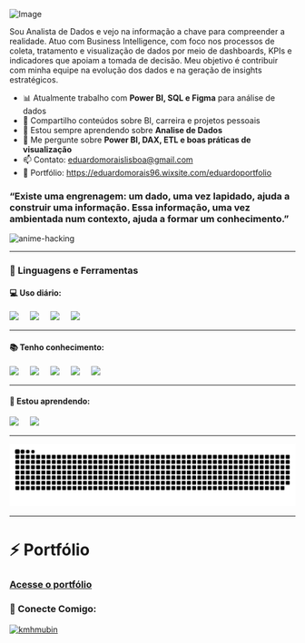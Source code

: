 ![Image](https://github.com/user-attachments/assets/f8ccc41e-cece-43a8-99c1-1a69caac3c61)

<!-- <h2 align="left"> Olá! Me chamo Eduardo Lisboa, sou analista de dados e acredito que a informação, quando bem trabalhada, revela verdades essenciais para tomadas de decisão estratégicas.</h2>-->

Sou Analista de Dados e vejo na informação a chave para compreender a realidade. Atuo com Business Intelligence, com foco nos processos de coleta, tratamento e visualização de dados por meio de dashboards, KPIs e indicadores que apoiam a tomada de decisão. Meu objetivo é contribuir com minha equipe na evolução dos dados e na geração de insights estratégicos.

</p>

- 📊 Atualmente trabalho com **Power BI, SQL e Figma**  para análise de dados 
- 🚀 Compartilho conteúdos sobre BI, carreira e projetos pessoais  
- 🌱 Estou sempre aprendendo sobre **Analise de Dados**  
- 💬 Me pergunte sobre **Power BI, DAX, ETL e boas práticas de visualização**  
- 📫 Contato: [eduardomoraislisboa@gmail.com](mailto:eduardomoraislisboa@gmail.com)  
- 📄 Portfólio: https://eduardomorais96.wixsite.com/eduardoportfolio
   
<h3>“Existe uma engrenagem: um dado, uma vez lapidado, ajuda a construir uma informação. Essa informação, uma vez ambientada num contexto, ajuda a formar um conhecimento.”</h3>

![anime-hacking](https://user-images.githubusercontent.com/74038190/212749447-bfb7e725-6987-49d9-ae85-2015e3e7cc41.gif)



---

<h3 align="left">🚀 Linguagens e Ferramentas</h3>
<h4>💻 Uso diário:</h4>
<div align="left">
  <img src="https://img.shields.io/badge/power_bi-F2C811?style=for-the-badge&logo=powerbi&logoColor=black" />
  <img width="12" />
  <img src="https://img.shields.io/badge/Tableau-E97627?style=for-the-badge&logo=Tableau&logoColor=white" />
  <img width="12" />
  <img src="https://img.shields.io/badge/Microsoft_Excel-217346?style=for-the-badge&logo=microsoft-excel&logoColor=white" />
  <img width="12" />
  <img src="https://img.shields.io/badge/figma-%23F24E1E.svg?style=for-the-badge&logo=figma&logoColor=white" />
  <img width="12" />
</div>
<hr>
<h4>📚 Tenho conhecimento:</h4>
<div align="left">
  <img src="https://img.shields.io/badge/Microsoft%20SQL%20Server-CC2927?style=for-the-badge&logo=microsoft%20sql%20server&logoColor=white" height="22" />
  <img width="12" />
  <img src="https://img.shields.io/badge/PostgreSQL-316192?style=for-the-badge&logo=postgresql&logoColor=white" height="22" />
  <img width="12" />
  <img src="https://img.shields.io/badge/Microsoft Fabric-5C2D91?style=for-the-badge&logo=microsoftfabric&logoColor=white" height="22" />
  <img width="12" />
  <img src ="https://img.shields.io/badge/Trello-%23026AA7.svg?style=for-the-badge&logo=Trello&logoColor=white" height="22" />
  <img width="12" />
  <img src ="https://img.shields.io/badge/jira-%230A0FFF.svg?style=for-the-badge&logo=jira&logoColor=white" height="22" />
  <img width="12" />  
<hr>
<h4>🌱 Estou aprendendo:</h4>
<div align="left">
  <img src="https://img.shields.io/badge/Databricks-E32A0C?style=for-the-badge&logo=databricks&logoColor=white" height="22" />
  <img width="12" />
  <img src="https://img.shields.io/badge/Microsoft_Azure-0089D6?style=for-the-badge&logo=microsoft-azure&logoColor=white" height="22" />
</div>

---

<!-- Cobrinha de contribuição -->
<img src="https://raw.githubusercontent.com/platane/snk/output/github-contribution-grid-snake.svg" alt="Cobrinha animada de contribuições do GitHub" />

---

<h1 align="left">⚡ Portfólio</h1>
<h3>
  <a href="https://eduardomorais96.wixsite.com/eduardoportfolio" target="_blank">Acesse o portfólio</a>
</h3>

<!-- Connect with me -->
<h3 align="left"> 📢 Conecte Comigo:</h3>
<p align="left">

<a href="https://www.linkedin.com/in/eduardomoraislisboa/" target="blank"><img align="center" src="https://github.com/kmhmubin/kmhmubin/blob/master/assets/linkedin.svg" alt="kmhmubin" height="30" width="30" /></a>
